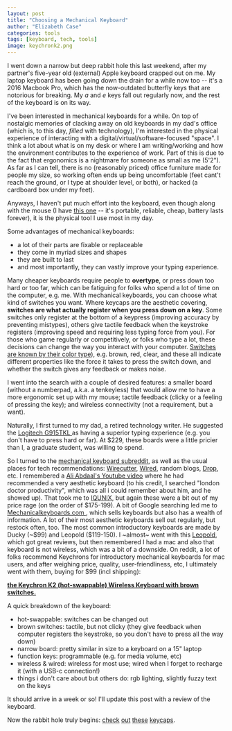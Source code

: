 ```yaml
---
layout: post
title: "Choosing a Mechanical Keyboard"
author: "Elizabeth Case"
categories: tools
tags: [keyboard, tech, tools]
image: keychronk2.png
---
```


I went down a narrow but deep rabbit hole this last weekend, after my partner's five-year old (external) Apple keyboard crapped out on me. My laptop keyboard has been going down the drain for a while now too -- it's a 2016 Macbook Pro, which has the now-outdated butterfly keys that are notorious for breaking. My *a* and *e* keys fall out regularly now, and the rest of the keyboard is on its way.

I've been interested in mechanical keyboards for a while. On top of nostalgic memories of clacking away on old keyboards in my dad's office (which is, to this day, *filled* with technology), I'm interested in the physical experience of interacting with a digital/virtual/software-focused "space". I think a lot about what is on my desk or where I am writing/working and how the environment contributes to the experience of work. Part of this is due to the fact that ergonomics is a nightmare for someone as small as me (5'2"). As far as I can tell, there is no (reasonably priced) office furniture made for people my size, so working often ends up being uncomfortable (feet cant't reach the ground, or I type at shoulder level, or both), or hacked (a cardboard box under my feet).

Anyways, I haven't put much effort into the keyboard, even though along with the mouse (I have [this one](https://www.microsoft.com/en-us/p/microsoft-wireless-mobile-mouse-3500/8tvskjhgskkc?cid=msft_web_collection&activetab=pivot%3aoverviewtab) -- it's portable, reliable, cheap, battery lasts forever), it is the physical tool I use most in my day. 

Some advantages of mechanical keyboards: 
- a lot of their parts are fixable or replaceable
- they come in myriad sizes and shapes
- they are built to last
- and most importantly, they can vastly improve your typing experience. 

Many cheaper keyboards require people to **overtype**, or press down too hard or too far, which can be fatiguing for folks who spend a lot of time on the computer, e.g. me. With mechanical keyboards, you can choose what kind of switches you want. Where keycaps are the aesthetic covering, **switches are what actually register when you press down on a key**. Some switches only register at the bottom of a keypress (improving accuracy by preventing mistypes), others give tactile feedback when the keystroke registers (improving speed and requiring less typing force from you). For those who game regularly or competitively, or folks who type a lot, these decisions can change the way you interact with your computer. [Switches are known by their color type](https://mechanicalkeyboards.com/switches/)), e.g. brown, red, clear, and these all indicate different properties like the force it takes to press the switch down, and whether the switch gives any feedback or makes noise. 

I went into the search with a couple of desired features: a smaller board (without a numberpad, a.k.a. a tenkeyless) that would allow me to have a more ergonomic set up with my mouse; tactile feedback (clicky or a feeling of pressing the key); and wireless connectivity (not a requirement, but a want).

Naturally, I first turned to my dad, a retired technology writer. He suggested the [Logitech G915TKL ](https://www.logitechg.com/en-us/products/gaming-keyboards/g915-tkl-wireless.html) as having a superior typing experience (e.g. you don't have to press hard or far). At $229, these boards were a little pricier than I, a graduate student, was willing to spend.

So I turned to the [mechanical keyboard subreddit](https://www.reddit.com/r/MechanicalKeyboards/), as well as the usual places for tech recommendations: [Wirecutter](https://www.nytimes.com/wirecutter/reviews/our-favorite-mechanical-keyboards/), [Wired](https://www.wired.com/gallery/best-keyboards/), random blogs, [Drop](https://drop.com/home), etc. I remembered a [Ali Abdaal's Youtube video](https://www.youtube.com/watch?v=eGXbCUXAKYs) where he had recommended a very aesthetic keyboard (to his credit, I searched "london doctor productivity", which was all i could remember about him, and he showed up). That took me to [IQUNIX](https://iqunix.store/), but again these were a bit out of my price rage (on the order of \$175-199). A bit of Google searching led me to [Mechanicalkeyboards.com ](https://mechanicalkeyboards.com/), which sells keyboards but also has a wealth of information. A lot of their most aesthetic keyboards sell out regularly, but restock often, too. The most common introductory keyboards are made by Ducky (~\$99) and Leopold (\$119-150). I ~almost~ went with this [Leopold](https://mechanicalkeyboards.com/shop/index.php?l=product_detail&p=4560), which got great reviews, but then remembered I had a mac and also that keyboard is not wireless, which was a bit of a downside. On reddit, a lot of folks recommend Keychrons for introductory mechanical keyboards for mac users, and after weighing price, quality, user-friendliness, etc, I ultimately went with them, buying for $99 (incl shipping): 

[**the Keychron K2 (hot-swappable) Wireless Keyboard with brown switches.** ](https://www.keychron.com/products/keychron-k2-hot-swappable-wireless-mechanical-keyboard?variant=32187465465945)

A quick breakdown of the keyboard:
- hot-swappable: switches can be changed out
- brown switches: tactile, but not clicky (they give feedback when computer registers the keystroke, so you don't have to press all the way down)
- narrow board: pretty similar in size to a keyboard on a 15" laptop
- function keys: programmable (e.g. for media volume, etc)
- wireless & wired: wireless for most use; wired when I forget to recharge it (with a USB-c connection!)
- things i don't care about but others do: rgb lighting, slightly fuzzy text on the keys

It should arrive in a week or so! I'll update this post with a review of the keyboard.

Now the rabbit hole truly begins: [check](https://www.etsy.com/listing/799166246/salmon-sushi-keycaps-handmade-resin?ga_order=most_relevant&ga_search_type=all&ga_view_type=gallery&ga_search_query=keycaps&ref=sr_gallery-1-32&organic_search_click=1&cns=1) [out](https://www.etsy.com/listing/770063902/konfection-keycaps?ga_order=most_relevant&ga_search_type=all&ga_view_type=gallery&ga_search_query=keycaps&ref=sr_gallery-1-47&organic_search_click=1) [these](https://www.etsy.com/listing/854677629/resin-keycap-handmade-artisan-keycap?ga_order=most_relevant&ga_search_type=all&ga_view_type=gallery&ga_search_query=keycaps&ref=sr_gallery-2-1&organic_search_click=1&frs=1) [keycaps](https://www.etsy.com/listing/830651978/cheese-burger-keycap?ga_order=most_relevant&ga_search_type=all&ga_view_type=gallery&ga_search_query=keycaps&ref=sr_gallery-3-16&organic_search_click=1&cns=1&col=1).